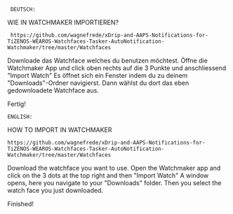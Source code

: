 



     DEUTSCH:


WIE IN WATCHMAKER IMPORTIEREN?

     https://github.com/wagnefrede/xDrip-and-AAPS-Notifications-for-TiZENOS-WEAROS-Watchfaces-Tasker-AutoNotification-Watchmaker/tree/master/Watchfaces

Downloade das Watchface welches du benutzen möchtest. 
Öffne die Watchmaker App und click oben rechts auf die 3 Punkte und anschliessend "Import Watch" 
Es öffnet sich ein Fenster indem du zu deinem "Downloads"-Ordner navigierst. Dann wählst du dort das eben gedownloadete Watchface aus.

Fertig!





    ENGLISH:


HOW TO IMPORT IN WATCHMAKER

    https://github.com/wagnefrede/xDrip-and-AAPS-Notifications-for-TiZENOS-WEAROS-Watchfaces-Tasker-AutoNotification-Watchmaker/tree/master/Watchfaces

Download the watchface you want to use.
Open the Watchmaker app and click on the 3 dots at the top right and then "Import Watch"
A window opens, here you navigate to your "Downloads" folder. Then you select the watch face you just downloaded.

Finished!
